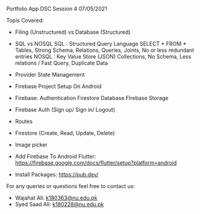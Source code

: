 Portfolio App
DSC Session 4
07/05/2021


Topis Covered:

- Filing (Unstructured) vs Database (Structured)
- SQL vs NOSQL
    SQL : 
        Structured Query Language
        SELECT * FROM *
        Tables, Strong Schema, Relations, Queries, Joints, No or less redundant entries
    NOSQL : 
        Key Value Store (JSON)
        Collections, No Schema, Less relations / Fast Query, Duplicate Data

- Provider
    State Management

- Firebase Project Setup On Android

- Firebase:
    Authentication
    Firestore Database
    FIrebase Storage

- Firebase Auth (Sign up/ Sign in/ Logout)

- Routes

- Firestore (Create, Read,  Update, Delete)

- Image picker


- Add Firebase To Android Flutter: https://firebase.google.com/docs/flutter/setup?platform=android
- Install Packages: https://pub.dev/  

For any queries or questions feel free to contact us:
- Wajahat Ali: k180363@nu.edu.pk
- Syed Saad Ali: k180228@nu.edu.pk
